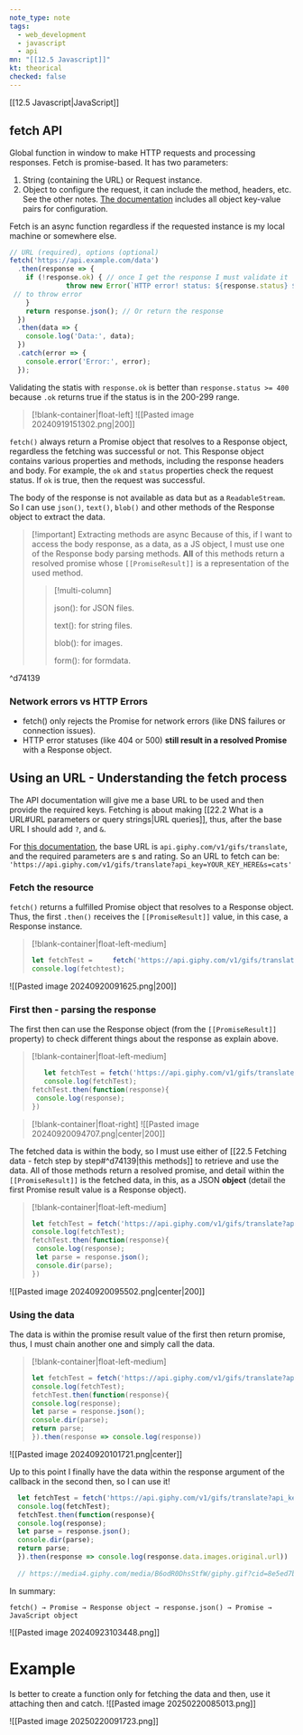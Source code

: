```yaml
---
note_type: note
tags:
  - web_development
  - javascript
  - api
mn: "[[12.5 Javascript]]"
kt: theorical
checked: false
---
```

[[12.5 Javascript|JavaScript]]

## fetch API
Global function in window to make HTTP requests and processing responses. Fetch is promise-based. It has two parameters:
1. String (containing the URL) or Request instance.
2. Object to configure the request, it can include the method, headers, etc. See the other notes. [The documentation](https://developer.mozilla.org/en-US/docs/Web/API/Fetch_API/Using_Fetch) includes all object key-value pairs for configuration. 

Fetch is an async function regardless if the requested instance is my local machine or somewhere else. 

```js
// URL (required), options (optional)
fetch('https://api.example.com/data')
  .then(response => {
    if (!response.ok) { // once I get the response I must validate it
              throw new Error(`HTTP error! status: ${response.status} ${response.statusText}`);
 // to throw error
    }
    return response.json(); // Or return the response
  })
  .then(data => {
    console.log('Data:', data);
  })
  .catch(error => {
    console.error('Error:', error);
  });
```

Validating the statis with `response.ok` is better than `response.status >= 400` because `.ok` returns true if the status is in the 200-299 range. 
>[!blank-container|float-left]
>![[Pasted image 20240919151302.png|200]]


`fetch()` always return a Promise object that resolves to a Response object, regardless the fetching was successful or not. This Response object contains various properties and methods, including the response headers and body. For example, the `ok` and `status` properties check the request status. If `ok` is true, then the request was successful.

The body of the response is not available as data but as a `ReadableStream`. So I can use `json()`, `text()`, `blob()` and other methods of the Response object to extract the data. 

>[!important] Extracting methods are async
>Because of this, if I want to access the body response, as a data, as a JS object, I must use one of the Response body parsing methods. **All** of this methods return a resolved promise whose `[[PromiseResult]]` is a representation of the used method. 
>>[!multi-column]
>>
>>json(): for JSON files.
>>
>>text(): for string files.
>>
>>blob(): for images.
>>
>>form(): for formdata.

^d74139

### Network errors vs HTTP Errors
- fetch() only rejects the Promise for network errors (like DNS failures or connection issues).
- HTTP error statuses (like 404 or 500) **still result in a resolved Promise** with a Response object.
## Using an URL - Understanding the fetch process
The API documentation will give me a base URL to be used and then provide the required keys. Fetching is about making [[22.2 What is a URL#URL parameters or query strings|URL queries]], thus, after the base URL I should add `?`, and `&`.

For [this documentation](https://developers.giphy.com/docs/api/endpoint/#translate), the base URL is `api.giphy.com/v1/gifs/translate`, and the required parameters are s and rating. So an URL to fetch can be:
`'https://api.giphy.com/v1/gifs/translate?api_key=YOUR_KEY_HERE&s=cats'`

### Fetch the resource
`fetch()` returns a fulfilled Promise object that resolves to a Response object. Thus, the first `.then()`  receives the `[[PromiseResult]]` value, in this case, a Response instance. 
>[!blank-container|float-left-medium]
>```js
>let fetchTest =     fetch('https://api.giphy.com/v1/gifs/translate?api_key=s9mTIPCENiIj3M6dtGQ0gPtrJxjKwEIa&s=cats', {mode: 'cors'})
>console.log(fetchtest);
>```

![[Pasted image 20240920091625.png|200]]
### First then -  parsing the response
The first then can use the Response object (from the `[[PromiseResult]]` property) to check different things about the response as explain above. 
>[!blank-container|float-left-medium]
>```js
>    let fetchTest = fetch('https://api.giphy.com/v1/gifs/translate?api_key=s9mTIPCENiIj3M6dtGQ0gPtrJxjKwEIa&s=cats', {mode: 'cors'})
>    console.log(fetchTest);
>fetchTest.then(function(response){
>  console.log(response);
>})
>```

>[!blank-container|float-right]
>![[Pasted image 20240920094707.png|center|200]]











The fetched data is within the body, so I must use either of [[22.5 Fetching data - fetch step by step#^d74139|this methods]] to retrieve and use the data. All of those methods return a resolved promise, and detail within the `[[PromiseResult]]` is the fetched data, in this, as a JSON **object** (detail the first Promise result value is a Response object).

>[!blank-container|float-left-medium]
>```js
>let fetchTest = fetch('https://api.giphy.com/v1/gifs/translate?api_key=s9mTIPCENiIj3M6dtGQ0gPtrJxjKwEIa&s=cats', {mode: 'cors'})
>console.log(fetchTest);
>fetchTest.then(function(response){
>  console.log(response);
>  let parse = response.json();
>  console.dir(parse);
>})
>```

![[Pasted image 20240920095502.png|center|200]]





### Using the data
The data is within the promise result value of the first then return promise, thus, I must chain another one and simply call the data.
>[!blank-container|float-left-medium]
>```js
>let fetchTest = fetch('https://api.giphy.com/v1/gifs/translate?api_key=s9mTIPCENiIj3M6dtGQ0gPtrJxjKwEIa&s=cats', {mode: 'cors'})
>console.log(fetchTest);
>fetchTest.then(function(response){
> console.log(response);
> let parse = response.json();
> console.dir(parse);
> return parse;
>}).then(response => console.log(response))
>```

![[Pasted image 20240920101721.png|center]]


Up to this point I finally have the data within the response argument of the callback in the second then, so I can use it!

```js
  let fetchTest = fetch('https://api.giphy.com/v1/gifs/translate?api_key=s9mTIPCENiIj3M6dtGQ0gPtrJxjKwEIa&s=cats', {mode: 'cors'})
  console.log(fetchTest);
  fetchTest.then(function(response){
  console.log(response);
  let parse = response.json();
  console.dir(parse);
  return parse;
  }).then(response => console.log(response.data.images.original.url))
  
  // https://media4.giphy.com/media/B6odR0DhsStfW/giphy.gif?cid=8e5ed7bati891erd9nd21owsnreicpvxzdjcrvr8fgxie1hc&ep=v1_gifs_translate&rid=giphy.gif&ct=g
```

In summary:

```
fetch() → Promise → Response object → response.json() → Promise → JavaScript object
```

![[Pasted image 20240923103448.png]]

# Example
Is better to create a function only for fetching the data and then, use it attaching then and catch. 
![[Pasted image 20250220085013.png]]

![[Pasted image 20250220091723.png]]